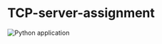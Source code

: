 # TCP-server-assignment

![Python application](https://github.com/EV-Aero/TCP-server-assignment/workflows/Python%20application/badge.svg)
